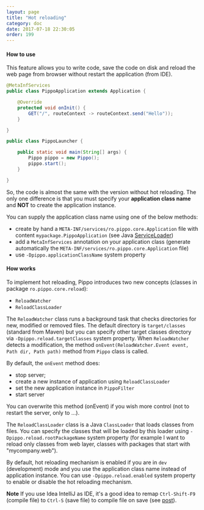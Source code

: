 ```yaml
---
layout: page
title: "Hot reloading"
category: doc
date: 2017-07-18 22:30:05
order: 199
---
```


#### How to use
This feature allows you to write code, save the code on disk and reload the web page from browser without restart the application (from IDE).

```java
@MetaInfServices
public class PippoApplication extends Application {

    @Override
    protected void onInit() {
        GET("/", routeContext -> routeContext.send("Hello"));
    }

}
```
```java
public class PippoLauncher {

    public static void main(String[] args) {
        Pippo pippo = new Pippo();
        pippo.start();
    }

}
```

So, the code is almost the same with the version without hot reloading. The only one difference is that you must specify 
your **application class name** and **NOT** to create the application instance.
 
You can supply the application class name using one of the below methods:

- create by hand a `META-INF/services/ro.pippo.core.Application` file with content `mypackage.PippoApplication` (see Java [ServiceLoader](https://docs.oracle.com/javase/8/docs/api/java/util/ServiceLoader.html))
- add a `MetaInfServices` annotation on your application class (generate automatically the `META-INF/services/ro.pippo.core.Application` file)
- use `-Dpippo.applicationClassName` system property

#### How works
To implement hot reloading, Pippo introduces two new concepts (classes in package `ro.pippo.core.reload`):

- `ReloadWatcher`
- `ReloadClassLoader`

The `ReloadWatcher` class runs a background task that checks directories for new, modified or removed files. The default directory is `target/classes` (standard from Maven) but you can specify other target classes directory via `-Dpippo.reload.targetClasses` system property.
When `ReloadWatcher` detects a modification, the method `onEvent(ReloadWatcher.Event event, Path dir, Path path)` method from `Pippo` class is called. 

By default, the `onEvent` method does:

- stop server;
- create a new instance of application using `ReloadClassLoader`
- set the new application instance in `PippoFilter`
- start server

You can overwrite this method (onEvent) if you wish more control (not to restart the server, only to ...).

The `ReloadClassLoader` class is a Java `ClassLoader` that loads classes from files. You can specify the classes that will be loaded by this loader using `-Dpippo.reload.rootPackageName` system property (for example I want to reload only classes from web layer, classes with packages that start with "mycompany.web").

By default, hot reloading mechanism is enabled if you are in `dev` (development) mode and you use the application class name instead of application instance. You can use `-Dpippo.reload.enabled` system property to enable or disable the hot reloading mechanism.

**Note** If you use Idea IntelliJ as IDE, it's a good idea to remap `Ctrl-Shift-F9` (compile file) to `Ctrl-S` (save file) to compile file on save (see [post](https://intellij-support.jetbrains.com/hc/en-us/community/posts/206996845-compile-on-file-save)).

